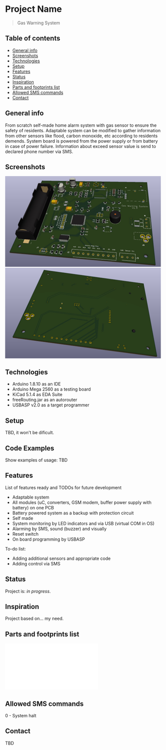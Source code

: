 # Project Name
> Gas Warning System

## Table of contents
* [General info](#general-info)
* [Screenshots](#screenshots)
* [Technologies](#technologies)
* [Setup](#setup)
* [Features](#features)
* [Status](#status)
* [Inspiration](#inspiration)
* [Parts and footprints list](#Parts-and-footprints-list)
* [Allowed SMS commands](#Allowed-SMS-commands)
* [Contact](#contact)

## General info
From scratch self-made home alarm system with gas sensor to ensure the safety of residents.
Adaptable system can be modified to gather information from other sensors like flood, carbon monoxide, etc according to residents demends.
System board is powered from the power supply or from battery in case of power failure.
Information about exceed sensor value is send to declared phone number via SMS.

## Screenshots
![Top side 3D](./img/Top_side.jpg)
![Bottom side 3D](./img/Bottom_side.jpg)

## Technologies
* Arduino 1.8.10 as an IDE
* Arduino Mega 2560 as a testing board
* KiCad 5.1.4 as EDA Suite
* freeRouting.jar as an autorouter
* USBASP v2.0 as a target programmer

## Setup
TBD, it won't be dificult.

## Code Examples
Show examples of usage: TBD

## Features
List of features ready and TODOs for future development
* Adaptable system
* All modules (uC, converters, GSM modem, buffer power supply with battery) on one PCB
* Battery powered system as a backup with protection circuit
* Self made
* System monitoring by LED indicators and via USB (virtual COM in OS)
* Alarming by SMS, sound (buzzer) and visually
* Reset switch
* On board programming by USBASP 

To-do list:
* Adding additional sensors and appropriate code
* Adding control via SMS

## Status
Project is: _in progress_.

## Inspiration
Project based on... my need.

## Parts and footprints list
![Parts used to build Gas Warning System](./Parts_list.txt)

## Allowed SMS commands 
0 - System halt


## Contact
TBD
